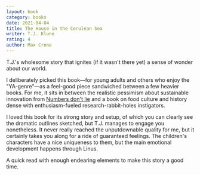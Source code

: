 ```yaml
---
layout: book
category: books
date: 2021-04-04
title: The House in the Cerulean Sea
writer: T.J. Klune
rating: 4
author: Max Crone
---
```


T.J.'s wholesome story that ignites (if it wasn't there yet) a sense of wonder about our world.

I deliberately picked this book—for young adults and others who enjoy the "YA-genre"—as a feel-good piece sandwiched between a few heavier books.
For me, it sits in between the realistic pessimism about sustainable innovation from [Numbers don't lie](books/numbers-dont-lie) and a book on food culture and history dense with enthusiasm-fueled research-rabbit-holes instigators.

I loved this book for its strong story and setup, of which you can clearly see the dramatic outlines sketched, but T.J. manages to engage you nonetheless.
It never really reached the unputdownable quality for me, but it certainly takes you along for a ride of guaranteed feelings.
The children's characters have a nice uniqueness to them, but the main emotional development happens through Linus.

A quick read with enough endearing elements to make this story a good time.
